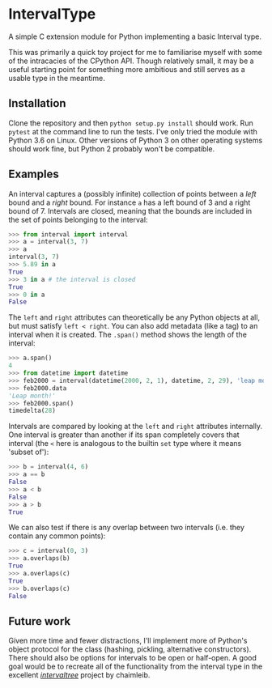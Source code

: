 # IntervalType

A simple C extension module for Python implementing a basic Interval type.

This was primarily a quick toy project for me to familiarise myself with some of the intracacies of the CPython API. Though relatively small, it may be a useful starting point for something more ambitious and still serves as a usable type in the meantime.

## Installation

Clone the repository and then `python setup.py install` should work. Run `pytest` at the command line to run the tests. I've only tried the module with Python 3.6 on Linux. Other versions of Python 3 on other operating systems should work fine, but Python 2 probably won't be compatible.

## Examples

An interval captures a (possibly infinite) collection of points between a *left* bound and a *right* bound. For instance `a` has a left bound of 3 and a right bound of 7. Intervals are closed, meaning that the bounds are included in the set of points belonging to the interval:

``` python
>>> from interval import interval
>>> a = interval(3, 7)
>>> a
interval(3, 7)
>>> 5.89 in a
True
>>> 3 in a # the interval is closed
True
>>> 0 in a
False
```

The `left` and `right` attributes can theoretically be any Python objects at all, but must satisfy `left < right`. You can also add metadata (like a tag) to an interval when it is created. The `.span()` method shows the length of the interval:

``` python
>>> a.span()
4
>>> from datetime import datetime
>>> feb2000 = interval(datetime(2000, 2, 1), datetime, 2, 29), 'leap month!')
>>> feb2000.data
'Leap month!'
>>> feb2000.span()
timedelta(28)
```

Intervals are compared by looking at the `left` and `right` attributes internally. One interval is greater than another if its span completely covers that interval (the `<` here is analogous to the builtin `set` type where it means 'subset of'):

``` python
>>> b = interval(4, 6)
>>> a == b
False
>>> a < b
False
>>> a > b
True
```

We can also test if there is any overlap between two intervals (i.e. they contain any common points):

``` python
>>> c = interval(0, 3)
>>> a.overlaps(b)
True
>>> a.overlaps(c)
True
>>> b.overlaps(c)
False
```

## Future work

Given more time and fewer distractions, I'll implement more of Python's object protocol for the class (hashing, pickling, alternative constructors). There should also be options for intervals to be open or half-open. A good goal would be to recreate all of the functionality from the interval type in the excellent [*intervaltree*](https://github.com/chaimleib/intervaltree) project by chaimleib.

